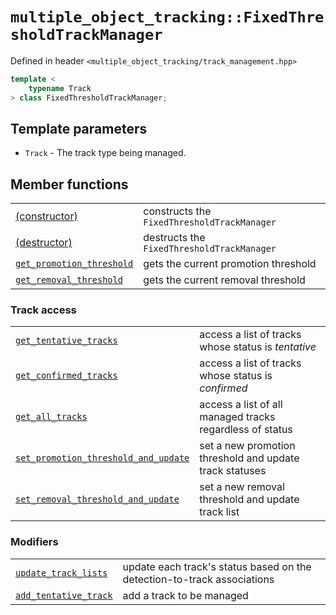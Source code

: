 # `multiple_object_tracking::FixedThresholdTrackManager`

Defined in header `<multiple_object_tracking/track_management.hpp>`

```cpp
template <
    typename Track
> class FixedThresholdTrackManager;
```

## Template parameters

- `Track` - The track type being managed.

## Member functions

|                                                          |                                             |
| -------------------------------------------------------- | ------------------------------------------- |
| [(constructor)][constructor_doc]                         | constructs the `FixedThresholdTrackManager` |
| [(destructor)][destructor_doc]                           | destructs the `FixedThresholdTrackManager`  |
| [`get_promotion_threshold`][get_promotion_threshold_doc] | gets the current promotion threshold        |
| [`get_removal_threshold`][get_removal_threshold_doc]     | gets the current removal threshold          |

[constructor_doc]: constructor.md
[destructor_doc]: destructor.md
[get_promotion_threshold_doc]: get_promotion_threshold.md
[get_removal_threshold_doc]: get_removal_threshold.md

### Track access

|                                                                                |                                                          |
| ------------------------------------------------------------------------------ | -------------------------------------------------------- |
| [`get_tentative_tracks`][get_tentative_tracks_doc]                             | access a list of tracks whose status is _tentative_      |
| [`get_confirmed_tracks`][get_confirmed_tracks_doc]                             | access a list of tracks whose status is _confirmed_      |
| [`get_all_tracks`][get_all_tracks_doc]                                         | access a list of all managed tracks regardless of status |
| [`set_promotion_threshold_and_update`][set_promotion_threshold_and_update_doc] | set a new promotion threshold and update track statuses  |
| [`set_removal_threshold_and_update`][set_promotion_threshold_and_update_doc]   | set a new removal threshold and update track list        |

[get_tentative_tracks_doc]: get_tentative_tracks.md
[get_confirmed_tracks_doc]: get_confirmed_tracks.md
[get_all_tracks_doc]: get_all_tracks.md
[set_promotion_threshold_and_update_doc]: set_promotion_threshold_and_update.md
[set_removal_threshold_and_update_doc]: set_removal_threshold_and_update.md

### Modifiers

|                                                  |                                                                         |
| ------------------------------------------------ | ----------------------------------------------------------------------- |
| [`update_track_lists`][update_track_lists_doc]   | update each track's status based on the detection-to-track associations |
| [`add_tentative_track`][add_tentative_track_doc] | add a track to be managed                                               |

[update_track_lists_doc]: update_track_lists.md
[add_tentative_track_doc]: add_tentative_track.md
